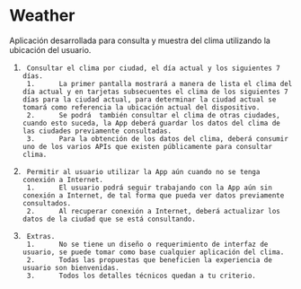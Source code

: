 # Weather
Aplicación desarrollada para consulta y muestra del clima utilizando la ubicación del usuario.

1.      Consultar el clima por ciudad, el día actual y los siguientes 7 días.
        1.      La primer pantalla mostrará a manera de lista el clima del día actual y en tarjetas subsecuentes el clima de los siguientes 7 días para la ciudad actual, para determinar la ciudad actual se tomará como referencia la ubicación actual del dispositivo.
        2.      Se podrá  también consultar el clima de otras ciudades, cuando esto suceda, la App deberá guardar los datos del clima de las ciudades previamente consultadas.
        3.      Para la obtención de los datos del clima, deberá consumir uno de los varios APIs que existen públicamente para consultar clima.

2.      Permitir al usuario utilizar la App aún cuando no se tenga conexión a Internet.
        1.      El usuario podrá seguir trabajando con la App aún sin conexión a Internet, de tal forma que pueda ver datos previamente consultados.
        2.      Al recuperar conexión a Internet, deberá actualizar los datos de la ciudad que se está consultando.

3.      Extras.
        1.      No se tiene un diseño o requerimiento de interfaz de usuario, se puede tomar como base cualquier aplicación del clima.
        2.      Todas las propuestas que beneficien la experiencia de usuario son bienvenidas.
        3.      Todos los detalles técnicos quedan a tu criterio.
